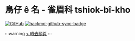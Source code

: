 # 鳥仔 ê 名 - 雀眉科 tshiok-bî-kho

[![GitHub](https://img.shields.io/badge/GitHub-black?logo=github)](https://github.com/siansiansu/tsiau-a-e-mia)
[![hackmd-github-sync-badge](https://hackmd.io/dlYYEFI7TVShgENw1kKUJQ/badge)](https://hackmd.io/dlYYEFI7TVShgENw1kKUJQ)

:::warning
[< 轉去頭頁](https://hackmd.io/@siansiansu/Hy4VzNvha)
:::
